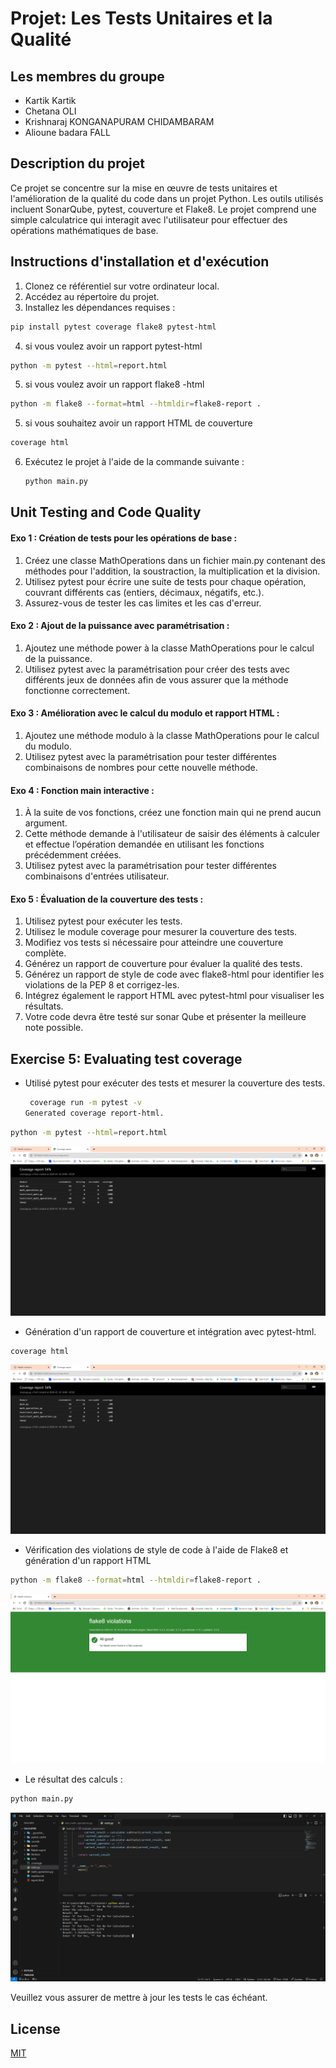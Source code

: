 # Projet: Les Tests Unitaires et la Qualité

## Les membres du groupe

- Kartik Kartik
- Chetana OLI
- Krishnaraj KONGANAPURAM CHIDAMBARAM
- Alioune badara FALL


## Description du projet

Ce projet se concentre sur la mise en œuvre de tests unitaires et l'amélioration de la qualité du code dans un projet Python. Les outils utilisés incluent SonarQube, pytest, couverture et Flake8. Le projet comprend une simple calculatrice qui interagit avec l'utilisateur pour effectuer des opérations mathématiques de base.

## Instructions d'installation et d'exécution

1. Clonez ce référentiel sur votre ordinateur local.
2. Accédez au répertoire du projet.
3. Installez les dépendances requises :

```bash
pip install pytest coverage flake8 pytest-html
```

4. si vous voulez avoir un rapport pytest-html

```bash
python -m pytest --html=report.html
```

5. si vous voulez avoir un rapport flake8 -html

```bash
python -m flake8 --format=html --htmldir=flake8-report .
```

5. si vous souhaitez avoir un rapport HTML de couverture

```bash
coverage html
```

6. Exécutez le projet à l'aide de la commande suivante :
   ```bash
   python main.py
   ```

## Unit Testing and Code Quality

#### Exo 1 : Création de tests pour les opérations de base :
1. Créez une classe MathOperations dans un fichier main.py contenant des méthodes pour 
l'addition, la soustraction, la multiplication et la division.
2. Utilisez pytest pour écrire une suite de tests pour chaque opération, couvrant différents cas 
(entiers, décimaux, négatifs, etc.).
3. Assurez-vous de tester les cas limites et les cas d'erreur.
   
#### Exo 2 : Ajout de la puissance avec paramétrisation :
1. Ajoutez une méthode power à la classe MathOperations pour le calcul de la puissance.
2. Utilisez pytest avec la paramétrisation pour créer des tests avec différents jeux de données 
afin de vous assurer que la méthode fonctionne correctement.

#### Exo 3 : Amélioration avec le calcul du modulo et rapport HTML :
1. Ajoutez une méthode modulo à la classe MathOperations pour le calcul du modulo.
2. Utilisez pytest avec la paramétrisation pour tester différentes combinaisons de nombres 
pour cette nouvelle méthode.

#### Exo 4 : Fonction main interactive :
1. À la suite de vos fonctions, créez une fonction main qui ne prend aucun argument.
2. Cette méthode demande à l'utilisateur de saisir des éléments à calculer et effectue 
l’opération demandée en utilisant les fonctions précédemment créées.
3. Utilisez pytest avec la paramétrisation pour tester différentes combinaisons d'entrées 
utilisateur.

#### Exo 5 : Évaluation de la couverture des tests :
1. Utilisez pytest pour exécuter les tests.
2. Utilisez le module coverage pour mesurer la couverture des tests.
3. Modifiez vos tests si nécessaire pour atteindre une couverture complète.
4. Générez un rapport de couverture pour évaluer la qualité des tests.
5. Générez un rapport de style de code avec flake8-html pour identifier les violations de la PEP 
8 et corrigez-les. 
6. Intégrez également le rapport HTML avec pytest-html pour visualiser les résultats.
7. Votre code devra être testé sur sonar Qube et présenter la meilleure note possible.
## Exercise 5: Evaluating test coverage

- Utilisé pytest pour exécuter des tests et mesurer la couverture des tests.
  ```bash
   coverage run -m pytest -v
  Generated coverage report-html.
  ```

```bash
python -m pytest --html=report.html
```

![pytest report](./images/coverage.png)

- Génération d'un rapport de couverture et intégration avec pytest-html.

```bash
coverage html
```

![coverage report](./images/coverage.png)

- Vérification des violations de style de code à l'aide de Flake8 et génération d'un rapport HTML

```bash
python -m flake8 --format=html --htmldir=flake8-report .
```

![flake8 report](./images/flake8.png)

- Le résultat des calculs :

```bash
python main.py
```

![output calulation](./images/output.png)


Veuillez vous assurer de mettre à jour les tests le cas échéant.

## License

[MIT](https://choosealicense.com/licenses/mit/)
